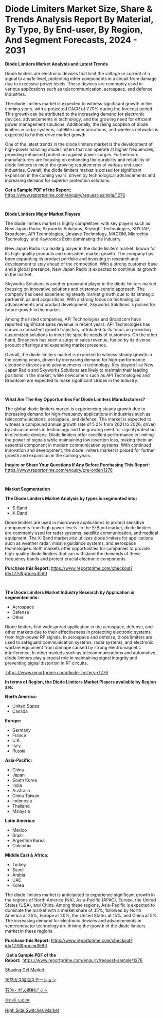 <p><h1>Diode Limiters Market Size, Share & Trends Analysis Report By Material, By Type, By End-user, By Region, And Segment Forecasts, 2024 - 2031</h1></p><p><strong>Diode Limiters Market Analysis and Latest Trends</strong></p>
<p><p>Diode limiters are electronic devices that limit the voltage or current of a signal to a safe level, protecting other components in a circuit from damage due to excessive power levels. These devices are commonly used in various applications such as telecommunication, aerospace, and defense industries.</p><p>The diode limiters market is expected to witness significant growth in the coming years, with a projected CAGR of 7.70% during the forecast period. This growth can be attributed to the increasing demand for electronic devices, advancements in technology, and the growing need for efficient power management solutions. Additionally, the rising adoption of diode limiters in radar systems, satellite communications, and wireless networks is expected to further drive market growth.</p><p>One of the latest trends in the diode limiters market is the development of high-power handling diode limiters that can operate at higher frequencies, providing enhanced protection against power surges. Furthermore, manufacturers are focusing on enhancing the durability and reliability of diode limiters to meet the growing requirements of various end-user industries. Overall, the diode limiters market is poised for significant expansion in the coming years, driven by technological advancements and increasing demand for superior protection solutions.</p></p>
<p><strong>Get a Sample PDF of the Report:&nbsp;</strong> <a href="https://www.reportprime.com/enquiry/request-sample/1276">https://www.reportprime.com/enquiry/request-sample/1276</a></p>
<p>&nbsp;</p>
<p><strong>Diode Limiters Major Market Players</strong></p>
<p><p>The diode limiters market is highly competitive, with key players such as New Japan Radio, Skyworks Solutions, Keysight Technologies, KRYTAR, Broadcom, API Technologies, Linwave Technology, MACOM, Microchip Technology, and Kaytronics Exim dominating the industry.</p><p>New Japan Radio is a leading player in the diode limiters market, known for its high-quality products and consistent market growth. The company has been expanding its product portfolio and investing in research and development to stay ahead of the competition. With a strong customer base and a global presence, New Japan Radio is expected to continue its growth in the market.</p><p>Skyworks Solutions is another prominent player in the diode limiters market, focusing on innovative solutions and customer-centric approach. The company has been experiencing steady market growth due to its strategic partnerships and acquisitions. With a strong focus on technological advancements and product development, Skyworks Solutions is poised for future growth in the market.</p><p>Among the listed companies, API Technologies and Broadcom have reported significant sales revenue in recent years. API Technologies has shown a consistent growth trajectory, attributed to its focus on providing customized solutions to meet the specific needs of customers. On the other hand, Broadcom has seen a surge in sales revenue, fueled by its diverse product offerings and expanding market presence.</p><p>Overall, the diode limiters market is expected to witness steady growth in the coming years, driven by increasing demand for high-performance electronic devices and advancements in technology. Key players like New Japan Radio and Skyworks Solutions are likely to maintain their leading positions in the market, while newcomers such as API Technologies and Broadcom are expected to make significant strides in the industry.</p></p>
<p>&nbsp;</p>
<p><strong>What Are The Key Opportunities For Diode Limiters Manufacturers?</strong></p>
<p><p>The global diode limiters market is experiencing steady growth due to increasing demand for high-frequency applications in industries such as telecommunications, aerospace, and defense. The market is expected to witness a compound annual growth rate of 5.2% from 2021 to 2026, driven by advancements in technology and the growing need for signal protection in electronic devices. Diode limiters offer excellent performance in limiting the power of signals while maintaining low insertion loss, making them an essential component in modern communication systems. With continued innovation and development, the diode limiters market is poised for further growth and expansion in the coming years.</p></p>
<p><strong>Inquire or Share Your Questions If Any Before Purchasing This Report:</strong> <a href="https://www.reportprime.com/enquiry/pre-order/1276">https://www.reportprime.com/enquiry/pre-order/1276</a></p>
<p>&nbsp;</p>
<p><strong>Market Segmentation</strong></p>
<p><strong>The Diode Limiters Market Analysis by types is segmented into:</strong></p>
<p><ul><li>S-Band</li><li>X-Band</li></ul></p>
<p><p>Diode limiters are used in microwave applications to protect sensitive components from high power levels. In the S-Band market, diode limiters are commonly used for radar systems, satellite communication, and medical equipment. The X-Band market also utilizes diode limiters for applications such as weather radar, missile guidance systems, and aerospace technologies. Both markets offer opportunities for companies to provide high-quality diode limiters that can withstand the demands of these frequency bands and protect crucial electronic components.</p></p>
<p><strong>Purchase this Report:&nbsp;</strong><a href="https://www.reportprime.com/checkout?id=1276&price=3590">https://www.reportprime.com/checkout?id=1276&price=3590</a></p>
<p>&nbsp;</p>
<p><strong>The Diode Limiters Market Industry Research by Application is segmented into:</strong></p>
<p><ul><li>Aerospace</li><li>Defense</li><li>Other</li></ul></p>
<p><p>Diode limiters find widespread application in the aerospace, defense, and other markets due to their effectiveness in protecting electronic systems from high-power RF signals. In aerospace and defense, diode limiters are used to safeguard communication systems, radar systems, and electronic warfare equipment from damage caused by strong electromagnetic interference. In other markets such as telecommunications and automotive, diode limiters play a crucial role in maintaining signal integrity and preventing signal distortion in RF circuits.</p></p>
<p><a href="https://www.reportprime.com/diode-limiters-r1276">&nbsp;https://www.reportprime.com/diode-limiters-r1276</a></p>
<p><strong>In terms of Region, the Diode Limiters Market Players available by Region are:</strong></p>
<p>
    <p> <strong> North America: </strong>
        <ul>
            <li>United States</li>
            <li>Canada</li>
        </ul>
        </p> 
    <p> <strong> Europe: </strong>
        <ul>
            <li>Germany</li>
            <li>France</li>
            <li>U.K.</li>
            <li>Italy</li>
            <li>Russia</li>
        </ul>
        </p> 
    <p> <strong> Asia-Pacific: </strong>
        <ul>
            <li>China</li>
            <li>Japan</li>
            <li>South Korea</li>
            <li>India</li>
            <li>Australia</li>
            <li>China Taiwan</li>
            <li>Indonesia</li>
            <li>Thailand</li>
            <li>Malaysia</li>
        </ul>
        </p> 
    <p> <strong> Latin America: </strong>
        <ul>
            <li>Mexico</li>
            <li>Brazil</li>
            <li>Argentina Korea</li>
            <li>Colombia</li>
        </ul>
        </p> 
    <p> <strong> Middle East & Africa: </strong>
        <ul>
            <li>Turkey</li>
            <li>Saudi</li>
            <li>Arabia</li>
            <li>UAE</li>
            <li>Korea</li>
        </ul>
    </p>
    </p>
<p><p>The diode limiters market is anticipated to experience significant growth in the regions of North America (NA), Asia-Pacific (APAC), Europe, the United States (USA), and China. Among these regions, Asia-Pacific is expected to dominate the market with a market share of 35%, followed by North America at 25%, Europe at 20%, the United States at 15%, and China at 5%. The increasing demand for electronic devices and advancements in semiconductor technology are driving the growth of the diode limiters market in these regions.</p></p>
<p><strong>Purchase this Report: </strong><a href="https://www.reportprime.com/checkout?id=1276&price=3590">https://www.reportprime.com/checkout?id=1276&price=3590</a></p>
<p>&nbsp;<strong>Get a Sample PDF of the Report:&nbsp;&nbsp;</strong><a href="https://www.reportprime.com/enquiry/request-sample/1276">https://www.reportprime.com/enquiry/request-sample/1276</a></p>
<p><strong></strong></p>
<p><p><a href="https://issuu.com/reportprime-2/docs/shaving-gel-market-size-2030.pptx">Shaving Gel Market</a></p><p><a href="https://github.com/andym141978/Market-Research-Report-List-1/blob/main/792366271019.md">天然ガス給油ステーション</a></p><p><a href="https://github.com/AdellaPrice2023/Market-Research-Report-List-1/blob/main/505524071020.md">石油・ガス掘削ビット</a></p><p><a href="https://github.com/vsckjg50460/Market-Research-Report-List-2/blob/main/560389268508.md">토마토 나이프</a></p><p><a href="https://github.com/lubmix/Market-Research-Report-List-2/blob/main/high-side-switches-market.md">High Side Switches Market</a></p></p>